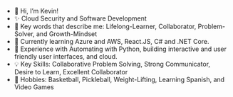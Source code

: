- 👋 Hi, I’m Kevin!
- ✨ Cloud Security and Software Development
- 🌱 Key words that describe me: Lifelong-Learner, Collaborator, Problem-Solver, and Growth-Mindset
- 📗 Currently learning Azure and AWS, React.JS, C# and .NET Core.
- 👀 Experience with Automating with Python, building interactive and user friendly user interfaces, and cloud.
- 💡  Key Skills: Collaborative Problem Solving, Strong Communicator, Desire to Learn, Excellent Collaborator 
- 🏀 Hobbies: Basketball, Pickleball, Weight-Lifting, Learning Spanish, and Video Games


<!---
earkevin11/earkevin11 is a ✨ special ✨ repository because its `README.md` (this file) appears on your GitHub profile.
You can click the Preview link to take a look at your changes.
--->
